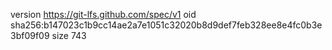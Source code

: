 version https://git-lfs.github.com/spec/v1
oid sha256:b147023c1b9cc14ae2a7e1051c32020b8d9def7feb328ee8e4fc0b3e3bf09f09
size 743
